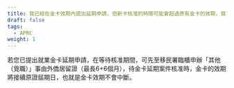 ```yaml
---
title: 我已經在金卡效期內提出延期申請，但新卡核准的時間可能會超過原有金卡的效期，我可以怎麼辦？
draft: false
tags:
  - APRC
weight: 1
---
```

若您已提出就業金卡延期申請，在等待核准期間，可先至移民署臨櫃申辦「其他（覓職）」事由外僑居留證（最長6+6個月），待金卡延期案件核准時，金卡的效期將接續原證屆期日，也就是金卡效期不會中斷。